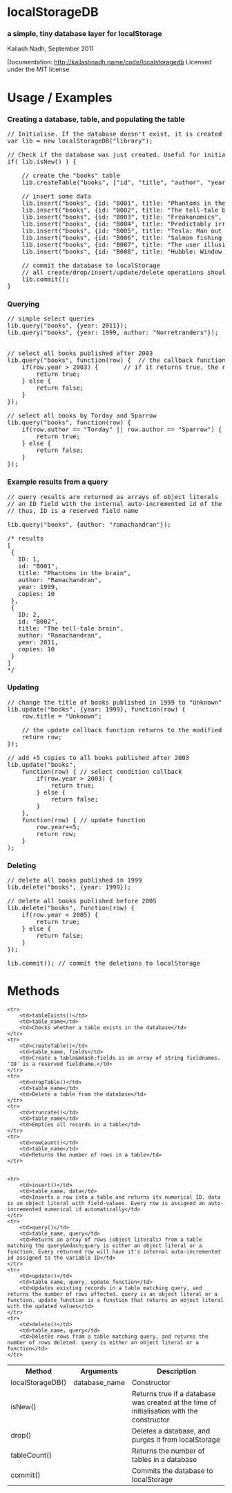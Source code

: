 # localStorageDB
### a simple, tiny database layer for localStorage
Kailash Nadh, September 2011

Documentation: http://kailashnadh.name/code/localstoragedb
Licensed under the MIT license.

# Usage / Examples
### Creating a database, table, and populating the table

<pre>
// Initialise. If the database doesn't exist, it is created
var lib = new localStorageDB("library");

// Check if the database was just created. Useful for initial database setup
if( lib.isNew() ) {

	// create the "books" table
	lib.createTable("books", ["id", "title", "author", "year", "copies"]);
	
	// insert some data
	lib.insert("books", {id: "B001", title: "Phantoms in the brain", author: "Ramachandran", year: 1999, copies: 10});
	lib.insert("books", {id: "B002", title: "The tell-tale brain", author: "Ramachandran", year: 2011, copies: 10});
	lib.insert("books", {id: "B003", title: "Freakonomics", author: "Levitt and Dubner", year: 2005, copies: 10});
	lib.insert("books", {id: "B004", title: "Predictably irrational", author: "Ariely", year: 2008, copies: 10});
	lib.insert("books", {id: "B005", title: "Tesla: Man out of time", author: "Cheney", year: 2001, copies: 10});
	lib.insert("books", {id: "B006", title: "Salmon fishing in the Yemen", author: "Torday", year: 2007, copies: 10});
	lib.insert("books", {id: "B007", title: "The user illusion", author: "Norretranders", year: 1999, copies: 10});
	lib.insert("books", {id: "B008", title: "Hubble: Window of the universe", author: "Sparrow", year: 2010, copies: 10});
	
	// commit the database to localStorage
	// all create/drop/insert/update/delete operations should be committed
	lib.commit();
}
</pre>


### Querying
<pre>
// simple select queries
lib.query("books", {year: 2011});
lib.query("books", {year: 1999, author: "Norretranders"});


// select all books published after 2003
lib.query("books", function(row) {	// the callback function is applied to every row in the table
	if(row.year > 2003) {		// if it returns true, the row is selected
		return true;
	} else {
		return false;
	}
});

// select all books by Torday and Sparrow
lib.query("books", function(row) {
	if(row.author == "Torday" || row.author == "Sparrow") {
		return true;
	} else {
		return false;
	}
});
</pre>

### Example results from a query
<pre>
// query results are returned as arrays of object literals
// an ID field with the internal auto-incremented id of the row is also included
// thus, ID is a reserved field name

lib.query("books", {author: "ramachandran"});

/* results
[
 {
   ID: 1,
   id: "B001",
   title: "Phantoms in the brain",
   author: "Ramachandran",
   year: 1999,
   copies: 10
 },
 {
   ID: 2,
   id: "B002",
   title: "The tell-tale brain",
   author: "Ramachandran",
   year: 2011,
   copies: 10
 }
]
*/
</pre>


### Updating
<pre>
// change the title of books published in 1999 to "Unknown"
lib.update("books", {year: 1999}, function(row) {
	row.title = "Unknown";
	
	// the update callback function returns to the modified record
	return row;
});

// add +5 copies to all books published after 2003
lib.update("books",
	function(row) {	// select condition callback
		if(row.year > 2003) {
			return true;
		} else {
			return false;
		}
	},
	function(row) { // update function
		row.year+=5;
		return row;
	}
);
</pre>


### Deleting
<pre>
// delete all books published in 1999
lib.delete("books", {year: 1999});

// delete all books published before 2005
lib.delete("books", function(row) {
	if(row.year < 2005) {
		return true;
	} else {
		return false;
	}
});

lib.commit(); // commit the deletions to localStorage
</pre>


# Methods
<table>
	<tr>
		<th>Method</th/>
		<th>Arguments</th/>
		<th>Description</th>
	</tr>
	<tr>
		<td>localStorageDB()</td>
		<td>database_name</td>
		<td>Constructor</td>
	</tr>
	<tr>
		<td>isNew()</td>
		<td></td>
		<td>Returns true if a database was created at the time of initialisation with the constructor</td>
	</tr>
	<tr>
		<td>drop()</td>
		<td></td>
		<td>Deletes a database, and purges it from localStorage</td>
	</tr>
	<tr>
		<td>tableCount()</td>
		<td></td>
		<td>Returns the number of tables in a database</td>
	</tr>
	<tr>
		<td>commit()</td>
		<td></td>
		<td>Commits the database to localStorage</td>
	</tr>


	<tr>
		<td>tableExists()</td>
		<td>table_name</td>
		<td>Checks whether a table exists in the database</td>
	</tr>
	<tr>
		<td>createTable()</td>
		<td>table_name, fields</td>
		<td>Create a table&mdash;fields is an array of string fieldnames. 'ID' is a reserved fieldname.</td>
	</tr>
	<tr>
		<td>dropTable()</td>
		<td>table_name</td>
		<td>Delete a table from the database</td>
	</tr>
	<tr>
		<td>truncate()</td>
		<td>table_name</td>
		<td>Empties all records in a table</td>
	</tr>
	<tr>
		<td>rowCount()</td>
		<td>table_name</td>
		<td>Returns the number of rows in a table</td>
	</tr>

	
	<tr>
		<td>insert()</td>
		<td>table_name, data</td>
		<td>Inserts a row into a table and returns its numerical ID. data is an object literal with field-values. Every row is assigned an auto-incremented numerical id automatically</td>
	</tr>
	<tr>
		<td>query()</td>
		<td>table_name, query</td>
		<td>Returns an array of rows (object literals) from a table matching the query&mdash;query is either an object literal or a function. Every returned row will have it's internal auto-incremented id assigned to the variable ID</td>
	</tr>
	<tr>
		<td>update()</td>
		<td>table_name, query, update_function</td>
		<td>Updates existing records in a table matching query, and returns the number of rows affected. query is an object literal or a function. update_function is a function that returns an object literal with the updated values</td>
	</tr>
	<tr>
		<td>delete()</td>
		<td>table_name, query</td>
		<td>Deletes rows from a table matching query, and returns the number of rows deleted. query is either an object literal or a function</td>
	</tr>
</table>